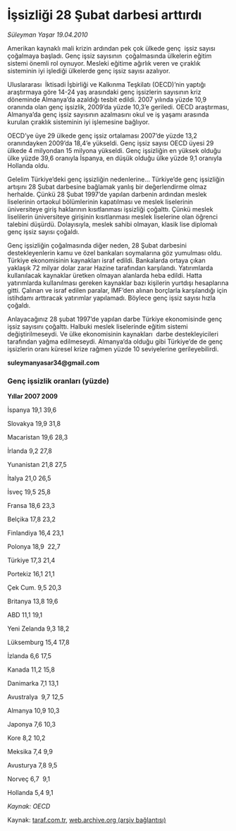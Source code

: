 # İşsizliği 28 Şubat darbesi arttırdı

*Süleyman Yaşar 19.04.2010*

<div class="yazi"><p>Amerikan kaynaklı mali krizin ardından pek çok ülkede genç  işsiz sayısı çoğalmaya başladı. Genç işsiz sayısının  çoğalmasında ülkelerin eğitim sistemi önemli rol oynuyor. Mesleki eğitime ağırlık veren ve çıraklık sisteminin iyi işlediği ülkelerde genç işsiz sayısı azalıyor.</p>
<p>Uluslararası  İktisadi İşbirliği ve Kalkınma Teşkilatı (OECD)’nin yaptığı araştırmaya göre 14-24 yaş arasındaki genç işsizlerin sayısının kriz döneminde Almanya’da azaldığı tesbit edildi. 2007 yılında yüzde 10,9 oranında olan genç işsizlik, 2009’da yüzde 10,3’e geriledi. OECD araştırması, Almanya’da genç işsiz sayısının azalmasını okul ve iş yaşamı arasında kurulan çıraklık sisteminin iyi işlemesine bağlıyor.</p>
<p>OECD’ye üye 29 ülkede genç işsiz ortalaması 2007’de yüzde 13,2 oranındayken 2009’da 18,4’e yükseldi. Genç işsiz sayısı OECD üyesi 29 ülkede 4 milyondan 15 milyona yükseldi. Genç işsizliğin en yüksek olduğu ülke yüzde 39,6 oranıyla İspanya, en düşük olduğu ülke yüzde 9,1 oranıyla Hollanda oldu. </p>
<p>Gelelim Türkiye’deki genç işsizliğin nedenlerine... Türkiye’de genç işsizliğin artışını 28 Şubat darbesine bağlamak yanlış bir değerlendirme olmaz herhalde. Çünkü 28 Şubat 1997’de yapılan darbenin ardından meslek liselerinin ortaokul bölümlerinin kapatılması ve meslek liselerinin üniversiteye giriş haklarının kısıtlanması işsizliği çoğalttı. Çünkü meslek liselilerin üniversiteye girişinin kısıtlanması meslek liselerine olan öğrenci talebini düşürdü. Dolayısıyla, meslek sahibi olmayan, klasik lise diplomalı genç işsiz sayısı çoğaldı. </p>
<p>Genç işsizliğin çoğalmasında diğer neden, 28 Şubat darbesini destekleyenlerin kamu ve özel bankaları soymalarına göz yumulması oldu. Türkiye ekonomisinin kaynakları israf edildi. Bankalarda ortaya çıkan yaklaşık 72 milyar dolar zarar Hazine tarafından karşılandı. Yatırımlarda kullanılacak kaynaklar üretken olmayan alanlarda heba edildi. Hatta yatırımlarda kullanılması gereken kaynaklar bazı kişilerin yurtdışı hesaplarına gitti. Çalınan ve israf edilen paralar, IMF’den alınan borçlarla karşılandığı için istihdamı arttıracak yatırımlar yapılamadı. Böylece genç işsiz sayısı hızla çoğaldı. </p>
<p>Anlayacağınız 28 şubat 1997’de yapılan darbe Türkiye ekonomisinde genç  işsiz sayısını çoğalttı. Halbuki meslek liselerinde eğitim sistemi değiştirilmeseydi. Ve ülke ekonomisinin kaynakları  darbe destekleyicileri tarafından yağma edilmeseydi. Almanya’da olduğu gibi Türkiye’de de genç işsizlerin oranı küresel krize rağmen yüzde 10 seviyelerine gerileyebilirdi.</p>
<p><b>suleymanyasar34@gmail.co</b><b>m</b></p>
<h3>Genç işsizlik oranları (yüzde)</h3>
<p><b>Yıllar 2007 2009</b></p>
<p>İspanya 19,1 39,6</p>
<p>Slovakya 19,9 31,8</p>
<p>Macaristan 19,6 28,3</p>
<p>İrlanda 9,2 27,8</p>
<p>Yunanistan 21,8 27,5</p>
<p>İtalya 21,0 26,5</p>
<p>İsveç 19,5 25,8</p>
<p>Fransa 18,6 23,3</p>
<p>Belçika 17,8 23,2</p>
<p>Finlandiya 16,4 23,1</p>
<p>Polonya 18,9  22,7</p>
<p>Türkiye 17,3 21,4</p>
<p>Portekiz 16,1 21,1</p>
<p>Çek Cum. 9,5 20,3</p>
<p>Britanya 13,8 19,6</p>
<p>ABD 11,1 19,1</p>
<p>Yeni Zelanda 9,3 18,2</p>
<p>Lüksemburg 15,4 17,8</p>
<p>İzlanda 6,6 17,5</p>
<p>Kanada 11,2 15,8</p>
<p>Danimarka 7,1 13,1</p>
<p>Avustralya  9,7 12,5</p>
<p>Almanya 10,9 10,3</p>
<p>Japonya 7,6 10,3</p>
<p>Kore 8,2 10,2</p>
<p>Meksika 7,4 9,9</p>
<p>Avusturya 7,8 9,5</p>
<p>Norveç 6,7  9,1</p>
<p>Hollanda 5,4 9,1</p>
<p><i>Kaynak: OECD</i></p></div>

Kaynak: [taraf.com.tr](http://www.taraf.com.tr:80/makale/10947.htm), [web.archive.org (arşiv bağlantısı)](http://web.archive.org/web/20100422190910/http://www.taraf.com.tr:80/makale/10947.htm)
